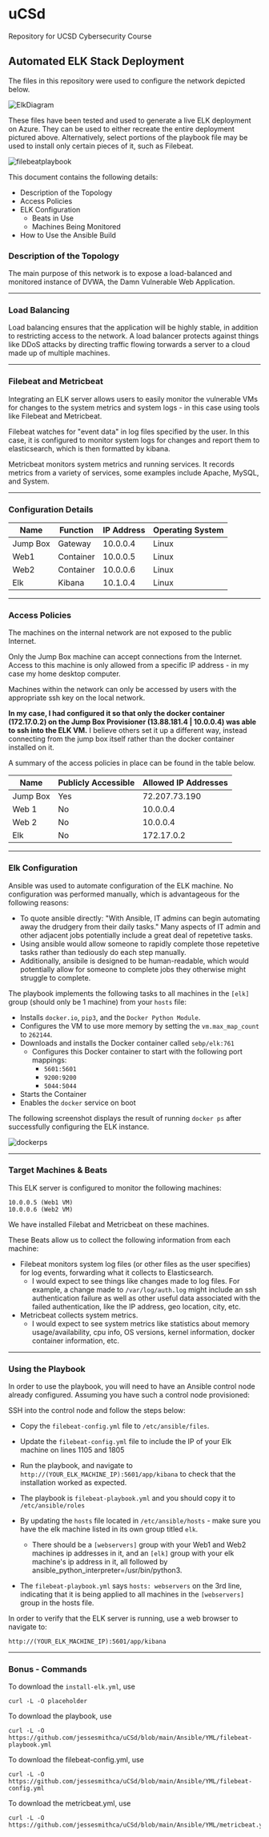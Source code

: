 # uCSd
Repository for UCSD Cybersecurity Course

## Automated ELK Stack Deployment

The files in this repository were used to configure the network depicted below.

![ElkDiagram](https://raw.githubusercontent.com/jessesmithca/uCSd/main/Diagrams/ElkDiagram.png)

These files have been tested and used to generate a live ELK deployment on Azure. They can be used to either recreate the entire deployment pictured above. Alternatively, select portions of the playbook file may be used to install only certain pieces of it, such as Filebeat.

![filebeatplaybook](https://raw.githubusercontent.com/jessesmithca/uCSd/main/Ansible/Images/filebeat_playbook_yml.png)

This document contains the following details:
- Description of the Topology
- Access Policies
- ELK Configuration
  - Beats in Use
  - Machines Being Monitored
- How to Use the Ansible Build


### Description of the Topology

The main purpose of this network is to expose a load-balanced and monitored instance of DVWA, the Damn Vulnerable Web Application.

----
### Load Balancing

Load balancing ensures that the application will be highly stable, in addition to restricting access to the network. A load balancer protects against things like DDoS attacks by directing traffic flowing torwards a server to a cloud made up of multiple machines.

----
### Filebeat and Metricbeat

Integrating an ELK server allows users to easily monitor the vulnerable VMs for changes to the system metrics and system logs - in this case using tools like Filebeat and Metricbeat.

Filebeat watches for "event data" in log files specified by the user. In this case, it is configured to monitor system logs for changes and report them to elasticsearch, which is then formatted by kibana.
 
Metricbeat monitors system metrics and running services. It records metrics from a variety of services, some examples include Apache, MySQL, and System.

----

### Configuration Details

| Name     | Function | IP Address | Operating System |
|----------|----------|------------|------------------|
| Jump Box | Gateway  | 10.0.0.4   | Linux            |
| Web1     | Container| 10.0.0.5   | Linux            |
| Web2     | Container| 10.0.0.6   | Linux            |
| Elk      | Kibana   | 10.1.0.4   | Linux            |

----

### Access Policies

The machines on the internal network are not exposed to the public Internet. 

Only the Jump Box machine can accept connections from the Internet. Access to this machine is only allowed from a specific IP address - in my case my home desktop computer.

Machines within the network can only be accessed by users with the appropriate ssh key on the local network.

**In my case, I had configured it so that only the docker container (172.17.0.2) on the Jump Box Provisioner (13.88.181.4 | 10.0.0.4) was able to ssh into the ELK VM.** I believe others set it up a different way, instead connecting from the jump box itself rather than the docker container installed on it.

A summary of the access policies in place can be found in the table below.

| Name     | Publicly Accessible | Allowed IP Addresses |
|----------|---------------------|----------------------|
| Jump Box | Yes                 |    72.207.73.190     |
| Web 1    | No                  |    10.0.0.4          |
| Web 2    | No                  |    10.0.0.4          |
| Elk      | No                  |    172.17.0.2        |

----

### Elk Configuration

Ansible was used to automate configuration of the ELK machine. No configuration was performed manually, which is advantageous for the following reasons:

* To quote ansible directly: "With Ansible, IT admins can begin automating away the drudgery from their daily tasks." Many aspects of IT admin and other adjacent jobs potentially include a great deal of repetetive tasks. 
* Using ansible would allow someone to rapidly complete those repetetive tasks rather than tediously do each step manually.
* Additionally, ansibile is designed to be human-readable, which would potentially allow for someone to complete jobs they otherwise might struggle to complete.

The playbook implements the following tasks to all machines in the `[elk]` group (should only be 1 machine) from your `hosts` file:
* Installs `docker.io`, `pip3`, and the `Docker Python Module`.
* Configures the VM to use more memory by setting the `vm.max_map_count` to `262144`.
* Downloads and installs the Docker container called `sebp/elk:761`
  * Configures this Docker container to start with the following port mappings:
    * `5601:5601`
    * `9200:9200`
    * `5044:5044`
* Starts the Container 
* Enables the `docker` service on boot

The following screenshot displays the result of running `docker ps` after successfully configuring the ELK instance.

![dockerps](https://raw.githubusercontent.com/jessesmithca/uCSd/main/Ansible/Images/elk_docker_ps.png)

----

### Target Machines & Beats
This ELK server is configured to monitor the following machines:

	10.0.0.5 (Web1 VM)
	10.0.0.6 (Web2 VM)

We have installed Filebat and Metricbeat on these machines.

These Beats allow us to collect the following information from each machine:
* Filebeat monitors system log files (or other files as the user specifies) for log events, forwarding what it collects to Elasticsearch.
  * I would expect to see things like changes made to log files. For example, a change made to `/var/log/auth.log` might include an ssh authentication failure as well as other useful data associated with the failed authentication, like the IP address, geo location, city, etc.
* Metricbeat collects system metrics.
  * I would expect to see system metrics like statistics about memory usage/availability, cpu info, OS versions, kernel information, docker container information, etc.

----

### Using the Playbook
In order to use the playbook, you will need to have an Ansible control node already configured. Assuming you have such a control node provisioned: 

SSH into the control node and follow the steps below:
* Copy the `filebeat-config.yml` file to `/etc/ansible/files`.
* Update the `filebeat-config.yml` file to include the IP of your Elk machine on lines 1105 and 1805
* Run the playbook, and navigate to `http://(YOUR_ELK_MACHINE_IP):5601/app/kibana` to check that the installation worked as expected.



* The playbook is `filebeat-playbook.yml` and you should copy it to `/etc/ansible/roles`
* By updating the `hosts` file located in `/etc/ansible/hosts` - make sure you have the elk machine listed in its own group titled `elk`. 
  * There should be a `[webservers]` group with your Web1 and Web2 machines ip addresses in it, and an `[elk]` group with your elk machine's ip address in it, all followed by ansible_python_interpreter=/usr/bin/python3.

* The `filebeat-playbook.yml` says `hosts: webservers` on the 3rd line, indicating that it is being applied to all machines in the `[webservers]` group in the hosts file.

In order to verify that the ELK server is running, use a web browser to navigate to:
		
	http://(YOUR_ELK_MACHINE_IP):5601/app/kibana

----

### Bonus - Commands

To download the `install-elk.yml`, use 
	
	curl -L -O placeholder 

To download the playbook, use 
		
	curl -L -O https://github.com/jessesmithca/uCSd/blob/main/Ansible/YML/filebeat-playbook.yml
		
To download the filebeat-config.yml, use
		
	curl -L -O https://github.com/jessesmithca/uCSd/blob/main/Ansible/YML/filebeat-config.yml
		
To download the metricbeat.yml, use

	curl -L -O https://github.com/jessesmithca/uCSd/blob/main/Ansible/YML/metricbeat.yml
